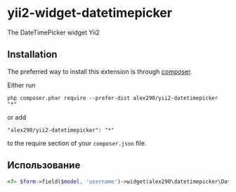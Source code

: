 yii2-widget-datetimepicker
==========================
The DateTimePicker widget Yii2

Installation
------------

The preferred way to install this extension is through [composer](http://getcomposer.org/download/).

Either run

```
php composer.phar require --prefer-dist alex290/yii2-datetimepicker "*"
```

or add

```
"alex290/yii2-datetimepicker": "*"
```

to the require section of your `composer.json` file.


Использование
-----


```php
<?= $form->field($model, 'username')->widget(alex290\datetimepicker\Datepicker::className(),[]) ?>```